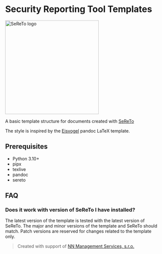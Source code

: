 # Security Reporting Tool Templates

<picture>
  <source media="(prefers-color-scheme: dark)" srcset="https://raw.githubusercontent.com/s3r3t0/sereto/main/docs/assets/logo/sereto_block_white.svg">
  <source media="(prefers-color-scheme: light)" srcset="https://raw.githubusercontent.com/s3r3t0/sereto/main/docs/assets/logo/sereto_block_black.svg">
  <img src="https://raw.githubusercontent.com/s3r3t0/sereto/main/docs/assets/logo/sereto_block_black.svg" alt="SeReTo logo" height="300"/>
</picture>

A basic template structure for documents created with [SeReTo](https://github.com/s3r3t0/sereto)

The style is inspired by the [Eisvogel](https://github.com/Wandmalfarbe/pandoc-latex-template) pandoc LaTeX template.

## Prerequisites

- Python 3.10+
- pipx
- texlive
- pandoc
- sereto

## FAQ

### Does it work with version of SeReTo I have installed?

The latest version of the template is tested with the latest version of SeReTo.
The major and minor versions of the template and SeReTo should match.
Patch versions are reserved for changes related to the template only.

> Created with support of [NN Management Services, s.r.o.](https://www.nn.cz/kariera/en/it-hub/)

